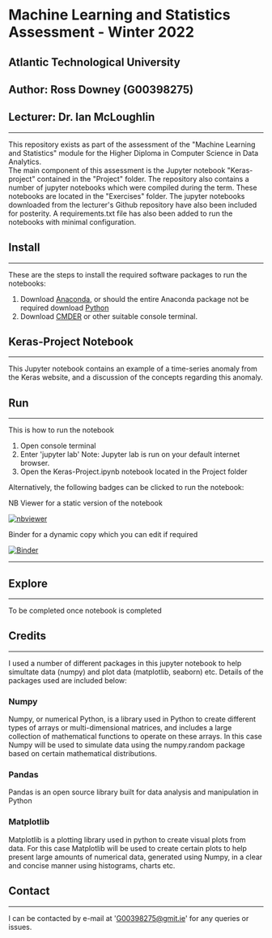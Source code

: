 # Machine Learning and Statistics Assessment - Winter 2022
## Atlantic Technological University
## Author: Ross Downey (G00398275)
## Lecturer: Dr. Ian McLoughlin
***

This repository exists as part of the assessment of the "Machine Learning and Statistics" module for the Higher Diploma in Computer Science in Data Analytics.  
The main component of this assessment is the Jupyter notebook "Keras-project" contained in the "Project" folder. The repository also contains a number of jupyter notebooks which were compiled during the term. These notebooks are located in the "Exercises" folder. The jupyter notebooks downloaded from the lecturer's Github repository have also been included for posterity.
A requirements.txt file has also been added to run the notebooks with minimal configuration.

## Install
***


These are the steps to install the required software packages to run the notebooks:

1. Download [Anaconda](https://www.anaconda.com/),
 or should the entire Anaconda package not be required download [Python](https://www.python.org/downloads/)
2. Download [CMDER](https://cmder.net/) or other suitable console terminal.



## Keras-Project Notebook
***

This Jupyter notebook contains an example of a time-series anomaly from the Keras website, and a discussion of the concepts regarding this anomaly.

## Run
***

This is how to run the notebook

1. Open console terminal
2. Enter 'jupyter lab'
Note: Jupyter lab is run on your default internet browser.
3. Open the Keras-Project.ipynb notebook located in the Project folder

Alternatively, the following badges can be clicked to run the notebook:

NB Viewer for a static version of the notebook  

[![nbviewer](https://raw.githubusercontent.com/jupyter/design/master/logos/Badges/nbviewer_badge.svg)](https://github.com/G00398275/MLS/blob/main/Project/Keras-Project.ipynb)

Binder for a dynamic copy which you can edit if required

[![Binder](https://mybinder.org/badge_logo.svg)](https://mybinder.org/v2/gh/G00398275/MLS/HEAD?labpath=Keras-Project.ipynb)
***

## Explore  
***
To be completed once notebook is completed

## Credits
***

I used a number of different packages in this jupyter notebook to help simultate data (numpy) and plot data (matplotlib, seaborn) etc. 
Details of the packages used are included below:

### Numpy

Numpy, or numerical Python, is a library used in Python to create different types of arrays or multi-dimensional matrices, and includes a large collection of mathematical functions to operate on these arrays. In this case Numpy will be used to simulate data using the numpy.random package based on certain mathematical distributions.  

### Pandas
 
Pandas is an open source library built for data analysis and manipulation in Python

### Matplotlib
  
Matplotlib is a plotting library used in python to create visual plots from data. For this case Matplotlib will be used to create certain plots to help present large amounts of numerical data, generated using Numpy, in a clear and concise manner using histograms, charts etc.  



## Contact 
*** 

I can be contacted by e-mail at 'G00398275@gmit.ie' for any queries or issues.